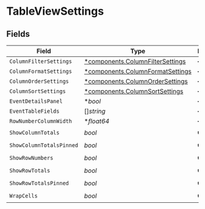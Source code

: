 # TableViewSettings


## Fields

| Field                                                                               | Type                                                                                | Required                                                                            | Description                                                                         |
| ----------------------------------------------------------------------------------- | ----------------------------------------------------------------------------------- | ----------------------------------------------------------------------------------- | ----------------------------------------------------------------------------------- |
| `ColumnFilterSettings`                                                              | [*components.ColumnFilterSettings](../../models/components/columnfiltersettings.md) | :heavy_minus_sign:                                                                  | N/A                                                                                 |
| `ColumnFormatSettings`                                                              | [*components.ColumnFormatSettings](../../models/components/columnformatsettings.md) | :heavy_minus_sign:                                                                  | N/A                                                                                 |
| `ColumnOrderSettings`                                                               | [*components.ColumnOrderSettings](../../models/components/columnordersettings.md)   | :heavy_minus_sign:                                                                  | N/A                                                                                 |
| `ColumnSortSettings`                                                                | [*components.ColumnSortSettings](../../models/components/columnsortsettings.md)     | :heavy_minus_sign:                                                                  | N/A                                                                                 |
| `EventDetailsPanel`                                                                 | **bool*                                                                             | :heavy_minus_sign:                                                                  | N/A                                                                                 |
| `EventTableFields`                                                                  | []*string*                                                                          | :heavy_minus_sign:                                                                  | N/A                                                                                 |
| `RowNumberColumnWidth`                                                              | **float64*                                                                          | :heavy_minus_sign:                                                                  | N/A                                                                                 |
| `ShowColumnTotals`                                                                  | *bool*                                                                              | :heavy_check_mark:                                                                  | N/A                                                                                 |
| `ShowColumnTotalsPinned`                                                            | *bool*                                                                              | :heavy_check_mark:                                                                  | N/A                                                                                 |
| `ShowRowNumbers`                                                                    | *bool*                                                                              | :heavy_check_mark:                                                                  | N/A                                                                                 |
| `ShowRowTotals`                                                                     | *bool*                                                                              | :heavy_check_mark:                                                                  | N/A                                                                                 |
| `ShowRowTotalsPinned`                                                               | *bool*                                                                              | :heavy_check_mark:                                                                  | N/A                                                                                 |
| `WrapCells`                                                                         | *bool*                                                                              | :heavy_check_mark:                                                                  | N/A                                                                                 |